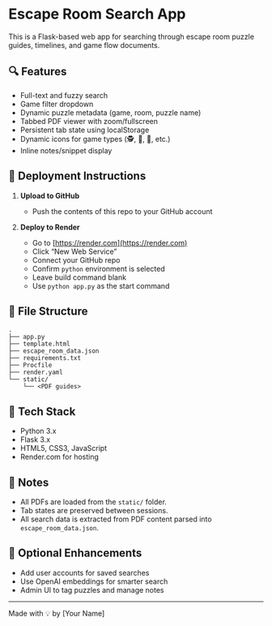 
# Escape Room Search App

This is a Flask-based web app for searching through escape room puzzle guides, timelines, and game flow documents.

## 🔍 Features

- Full-text and fuzzy search
- Game filter dropdown
- Dynamic puzzle metadata (game, room, puzzle name)
- Tabbed PDF viewer with zoom/fullscreen
- Persistent tab state using localStorage
- Dynamic icons for game types (🕵️, 👻, 🧪, etc.)
- Inline notes/snippet display

## 🚀 Deployment Instructions

1. **Upload to GitHub**
   - Push the contents of this repo to your GitHub account

2. **Deploy to Render**
   - Go to [https://render.com](https://render.com)
   - Click “New Web Service”
   - Connect your GitHub repo
   - Confirm `python` environment is selected
   - Leave build command blank
   - Use `python app.py` as the start command

## 📁 File Structure

```
.
├── app.py
├── template.html
├── escape_room_data.json
├── requirements.txt
├── Procfile
├── render.yaml
└── static/
    └── <PDF guides>
```

## 🧠 Tech Stack

- Python 3.x
- Flask 3.x
- HTML5, CSS3, JavaScript
- Render.com for hosting

## 🧩 Notes

- All PDFs are loaded from the `static/` folder.
- Tab states are preserved between sessions.
- All search data is extracted from PDF content parsed into `escape_room_data.json`.

## 🔐 Optional Enhancements

- Add user accounts for saved searches
- Use OpenAI embeddings for smarter search
- Admin UI to tag puzzles and manage notes

---

Made with 💡 by [Your Name]

